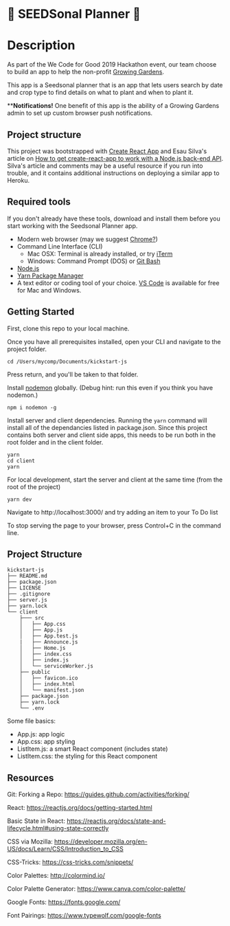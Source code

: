 # 🌱 SEEDSonal Planner 🥦

# Description

As part of the We Code for Good 2019 Hackathon event, our team choose to build an app to help the non-profit [Growing Gardens](www.growing-gardens.org).

This app is a Seedsonal planner that is an app that lets users search by date and crop type to find details on what to plant and when to plant it. 

****Notifications!** One benefit of this app is the ability of a Growing Gardens admin to set up custom browser push notifications. 

## Project structure

This project was bootstrapped with [Create React App](https://github.com/facebook/create-react-app) and Esau Silva's article on [How to get create-react-app to work with a Node.js back-end API](https://medium.freecodecamp.org/how-to-make-create-react-app-work-with-a-node-backend-api-7c5c48acb1b0). Silva's article and comments may be a useful resource if you run into trouble, and it contains additional instructions on deploying a similar app to Heroku. 

## Required tools

If you don't already have these tools, download and install them before you start working with the Seedsonal Planner app.

- Modern web browser (may we suggest [Chrome?](https://www.google.com/chrome/browser))
- Command Line Interface (CLI)
  - Mac OSX: Terminal is already installed, or try [iTerm](https://www.iterm2.com/)
  - Windows: Command Prompt (DOS) or [Git Bash](https://gitforwindows.org/)
- [Node.js](https://nodejs.org/download/)
- [Yarn Package Manager](https://yarnpkg.com/lang/en/docs/install/)
- A text editor or coding tool of your choice. [VS Code](https://code.visualstudio.com/) is available for free for Mac and Windows.

## Getting Started

First, clone this repo to your local machine.

Once you have all prerequisites installed, open your CLI and navigate to the project folder.

```
cd /Users/mycomp/Documents/kickstart-js
```

Press return, and you'll be taken to that folder.

Install [nodemon](https://github.com/remy/nodemon) globally. (Debug hint: run this even if you think you have nodemon.)

```
npm i nodemon -g
```

Install server and client dependencies. Running the `yarn` command will install all of the dependancies listed in package.json. Since this project contains both server and client side apps, this needs to be run both in the root folder and in the client folder.

```
yarn
cd client
yarn
```

For local development, start the server and client at the same time (from the root of the project)

```
yarn dev
```

Navigate to http://localhost:3000/ and try adding an item to your To Do list

To stop serving the page to your browser, press Control+C in the command line.

## Project Structure

```
kickstart-js
├── README.md
├── package.json
├── LICENSE
├── .gitignore
├── server.js
├── yarn.lock
└── client
    ├─── src
    │   ├── App.css
    │   ├── App.js
    │   ├── App.test.js
    |   ├── Announce.js
    │   ├── Home.js
    │   ├── index.css
    │   ├── index.js
    │   └── serviceWorker.js
    ├── public
    │   ├── favicon.ico
    │   ├── index.html
    │   └── manifest.json
    ├── package.json
    ├── yarn.lock
    └── .env
```

Some file basics:

- App.js: app logic
- App.css: app styling
- ListItem.js: a smart React component (includes state)
- ListItem.css: the styling for this React component

## Resources

Git: Forking a Repo: https://guides.github.com/activities/forking/

React: https://reactjs.org/docs/getting-started.html

Basic State in React: https://reactjs.org/docs/state-and-lifecycle.html#using-state-correctly

CSS via Mozilla: https://developer.mozilla.org/en-US/docs/Learn/CSS/Introduction_to_CSS

CSS-Tricks: https://css-tricks.com/snippets/

Color Palettes: http://colormind.io/

Color Palette Generator: https://www.canva.com/color-palette/

Google Fonts: https://fonts.google.com/

Font Pairings: https://www.typewolf.com/google-fonts

